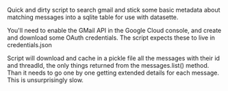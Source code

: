 Quick and dirty script to search gmail and stick some basic metadata about matching messages into a sqlite table for use with datasette.

You'll need to enable the GMail API in the Google Cloud console, and create and download some OAuth credentials. The script expects these to live in credentials.json

Script will download and cache in a pickle file all the messages with their id and threadId, the only things returned from the messages.list() method.  Than it needs to go one by one getting extended details for each message. This is unsurprisingly slow.
